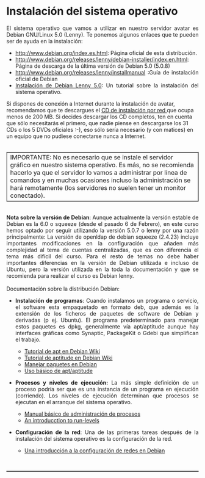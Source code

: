 # Instalación del sistema operativo
<div style="text-align: justify;"> El sistema operativo que vamos a utilizar en nuestro servidor avatar es Debian GNU/Linux 5.0 (Lenny). Te ponemos algunos enlaces que te pueden ser de ayuda en la instalación:<br /> </div>
<ul>
  <li style="text-align: justify;"><a href="http://www.debian.org/index.es.html">http://www.debian.org/index.es.html</a>: Página oficial de esta distribución.<br /></li>
  <li style="text-align: justify;"><a href="http://www.debian.org/releases/lenny/debian-installer/index.en.html">http://www.debian.org/releases/lenny/debian-installer/index.en.html</a>: Página de descarga de la última versión de Debian 5.0 (5.0.8)<br /></li>
  <li style="text-align: justify;"><a href="http://www.debian.org/releases/lenny/installmanual">http://www.debian.org/releases/lenny/installmanual</a> :Guía de instalación oficial de Debian</li>
  <li style="text-align: justify;"><a id="post-786" class="title" href="http://www.dipler.org/2009/02/instalacion-de-debian-lenny-50/" rel="bookmark" title="Instalación de Debian Lenny 5.0">Instalación de Debian Lenny 5.0</a>: Un tutorial sobre la instalación del sistema operativo.</li>
</ul>
<div style="text-align: left;">Si dispones de conexión a Internet durante la instalación de avatar, recomendamos que te descargues el <a href="http://cdimage.debian.org/cdimage/archive/5.0.8/i386/iso-cd/debian-508-i386-netinst.iso">CD de instalación por red </a>que ocupa menos de 200 MB. Si decides descargar los CD completos, ten en cuenta que sólo necesitarás el primero, que nadie piense en descargarse los 31 CDs o los 5 DVDs oficiales :-), eso sólo sería necesario (y con matices) en un equipo que no pudiese conectarse nunca a Internet.<br /></div><br />
<div style="text-align: justify;">
  <table width="100%" border="1" style="text-align: left; margin-left: 0px; margin-right: 0px;"><tbody>
    <tr>
      <td width="100%" valign="top">IMPORTANTE: No es necesario que se instale el servidor gráfico en nuestro sistema operativo. Es más, no se recomienda hacerlo ya que el servidor lo vamos a administrar por línea de comandos y en muchas ocasiones incluso la administración se hará remotamente (los servidores no suelen tener un monitor conectado).
      </td>
    </tr></tbody>
  </table><br /><span style="font-weight: bold;">Nota sobre la versión de Debian</span>: Aunque actualmente la versión estable de Debian es la 6.0 o squeeze (desde el pasado 6 de Febrero), en este curso hemos optado por seguir utilizando la versión 5.0.7 o lenny por una razón principalmente: La versión de openldap de debian squeeze (2.4.23) incluye importantes modificaciones en la configuración que añaden más complejidad al tema de cuentas centralizadas, que es con diferencia el tema más difícil del curso. Para el resto de temas no debe haber importantes diferencias en la versión de Debian utilizada e incluso de Ubuntu, pero la versión utilizada en la toda la documentación y que se recomienda para realizar el curso es Debian lenny.<br /><br />Documentación sobre la distribución Debian:<br />
  <ul>
    <li><span style="font-weight: bold;">Instalación de programas</span>: Cuando instalamos un programa o servicio, el software esta empaquetado en formato deb, que además es la extensión de los ficheros de paquetes de software de Debian y derivadas (p ej. Ubuntu). El programa predeterminado para manejar estos paquetes es dpkg, generalmente vía apt/aptitude aunque hay interfaces gráficas como Synaptic, PackageKit o Gdebi que simplifican el trabajo.</li>
  </ul>
  <ul>
    <ul>
      <li><a href="http://wiki.debian.org/AptCLI">Tutorial de apt en Debian Wiki</a></li>
      <li><a href="http://wiki.debian.org/Aptitude">Tutorial de aptitude en Debian Wiki</a></li>
      <li><a href="http://www.josedomingo.org/web/mod/page/view.php?id=1861"><span>Manejar paquetes en Debian</span></a></li>
      <li><span><a href="http://preguntaslinux.org/-howto-apt-y-aptitude-t-5780.html">Uso básico de apt/aptitude</a></span></li>
    </ul>
  </ul>
  <ul>
    <li><span style="font-weight: bold;">Procesos y niveles de ejecución:</span> La más simple definición de un proceso podría ser que es una instancia de un programa en ejecución (corriendo). Los niveles de ejecución determinan que procesos se ejecutan en el arranque del sistema operativo.</li>
  </ul>
  <ul>
    <ul>
      <li><a href="http://www.linuxtotal.com.mx/index.php?cont=info_admon_012">Manual básico de administración de procesos</a></li>
      <li><a href="http://www.debian-administration.org/articles/212">An introducction to run-levels</a><br /></li>
    </ul>
  </ul>
  <ul>
    <li><span style="font-weight: bold;">Configuración de la red</span>: Una de las primeras tareas después de la instalación del sistema operativo es la configuración de la red.</li>
  </ul>
  <ul>
    <ul>
      <li><a href="http://www.guatewireless.org/os/linux/distros/debian/una-introduccion-a-configuracion-de-redes-en-debian/">Una introducción a la configuración de redes en Debian</a><br /></li>
    </ul>
  </ul><br /><hr style="width: 100%; height: 2px;" /><br /></div>
